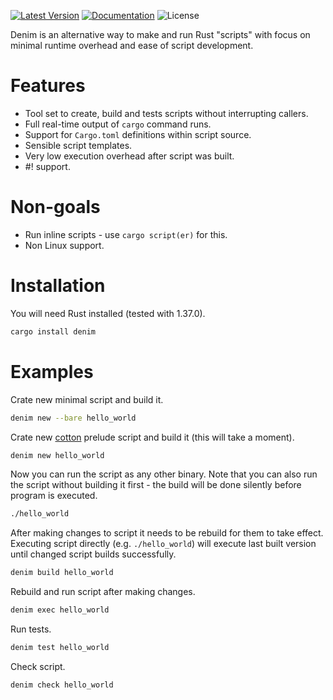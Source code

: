 [![Latest Version]][crates.io] [![Documentation]][docs.rs] ![License]

Denim is an alternative way to make and run Rust "scripts" with focus on minimal runtime overhead and ease of script development.

# Features
* Tool set to create, build and tests scripts without interrupting callers.
* Full real-time output of `cargo` command runs.
* Support for `Cargo.toml` definitions within script source.
* Sensible script templates.
* Very low execution overhead after script was built.
* #! support.

# Non-goals
* Run inline scripts - use `cargo script(er)` for this.
* Non Linux support.

# Installation

You will need Rust installed (tested with 1.37.0).
```sh
cargo install denim
```

# Examples

Crate new minimal script and build it.
```sh
denim new --bare hello_world
```

Crate new [cotton](https://github.com/jpastuszek/cotton) prelude script and build it (this will take a moment).
```sh
denim new hello_world
```

Now you can run the script as any other binary.
Note that you can also run the script without building it first - the build will be done silently before program is executed.
```sh
./hello_world
```

After making changes to script it needs to be rebuild for them to take effect.
Executing script directly (e.g. `./hello_world`) will execute last built version until changed script builds successfully.
```sh
denim build hello_world
```

Rebuild and run script after making changes.
```sh
denim exec hello_world
```

Run tests.
```sh
denim test hello_world
```

Check script.
```sh
denim check hello_world
```

[crates.io]: https://crates.io/crates/denim
[Latest Version]: https://img.shields.io/crates/v/denim.svg
[Documentation]: https://docs.rs/denim/badge.svg
[docs.rs]: https://docs.rs/denim
[License]: https://img.shields.io/crates/l/denim.svg
